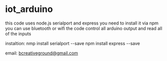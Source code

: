 # iot_arduino
this code uses node.js serialport and express 
you need to install it via npm
you can use bluetooth or wifi the code control all arduino output
and read all of the inputs

instaltion:
nmp install serialport --save
npm install express --save


email: bcreativeground@gmail.com


